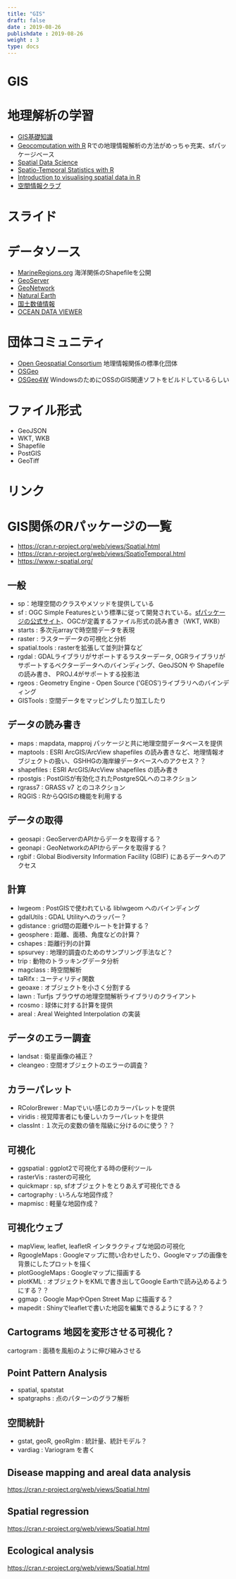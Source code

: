 ```yaml
---
title: "GIS"
draft: false
date : 2019-08-26
publishdate : 2019-08-26
weight : 3
type: docs
---
```



# GIS

# 地理解析の学習

- [GIS基礎知識](https://www.esrij.com/gis-guide/)
- [Geocomputation with R](https://geocompr.robinlovelace.net/) Rでの地理情報解析の方法がめっちゃ充実、sfパッケージベース
- [Spatial Data Science](https://keen-swartz-3146c4.netlify.com/index.html)
- [Spatio-Temporal Statistics with R](https://spacetimewithr.org/)
- [Introduction to visualising spatial data in R](https://cran.r-project.org/doc/contrib/intro-spatial-rl.pdf)
- [空間情報クラブ](http://club.informatix.co.jp/)


# スライド


# データソース

- [MarineRegions.org](http://www.marineregions.org/downloads.php) 海洋関係のShapefileを公開
- [GeoServer](http://geoserver.org/)
- [GeoNetwork](https://geonetwork-opensource.org/)
- [Natural Earth](http://www.naturalearthdata.com/)
- [国土数値情報](http://nlftp.mlit.go.jp/ksj/)
- [OCEAN DATA VIEWER](https://data.unep-wcmc.org/about)


# 団体コミュニティ

- [Open Geospatial Consortium](http://www.opengeospatial.org/) 地理情報関係の標準化団体
- [OSGeo](https://www.osgeo.jp/)
- [OSGeo4W](http://trac.osgeo.org/osgeo4w/wiki/OSGeo4W_jp) WindowsのためにOSSのGIS関連ソフトをビルドしているらしい

# ファイル形式

- GeoJSON
- WKT, WKB
- Shapefile
- PostGIS
- GeoTiff




# リンク




# GIS関係のRパッケージの一覧

- https://cran.r-project.org/web/views/Spatial.html
- https://cran.r-project.org/web/views/SpatioTemporal.html
- https://www.r-spatial.org/


## 一般

 - sp：地理空間のクラスやメソッドを提供している
 - sf : OGC Simple Featuresという標準に従って開発されている。[sfパッケージの公式サイト](https://r-spatial.github.io/sf/index.html)、OGCが定義するファイル形式の読み書き（WKT, WKB）
 - starts : 多次元arrayで時空間データを表現
 - raster : ラスターデータの可視化と分析
 - spatial.tools : rasterを拡張して並列計算など
 - rgdal : GDALライブラリがサポートするラスターデータ, OGRライブラリがサポートするベクターデータへのバインディング、GeoJSON や Shapefile の読み書き、 PROJ.4がサポートする投影法
 - rgeos : Geometry Engine - Open Source ('GEOS')ライブラリへのバインディング
 - GISTools : 空間データをマッピングしたり加工したり


## データの読み書き

 - maps : mapdata, mapproj パッケージと共に地理空間データベースを提供
 - maptools : ESRI ArcGIS/ArcView shapefiles の読み書きなど、地理情報オブジェクトの扱い、GSHHGの海岸線データベースへのアクセス？？
 - shapefiles : ESRI ArcGIS/ArcView shapefiles の読み書き
 - rpostgis : PostGISが有効化されたPostgreSQLへのコネクション
 - rgrass7 : GRASS v7 とのコネクション
 - RQGIS : RからQGISの機能を利用する 
 
## データの取得

 - geosapi : GeoServerのAPIからデータを取得する？
 - geonapi : GeoNetworkのAPIからデータを取得する？
 - rgbif : Global Biodiversity Information Facility (GBIF) にあるデータへのアクセス



## 計算

 - lwgeom : PostGISで使われている liblwgeom へのバインディング
 - gdalUtils : GDAL Utilityへのラッパー？
 - gdistance : grid間の距離やルートを計算する？
 - geosphere : 距離、面積、角度などの計算？
 - cshapes : 距離行列の計算
 - spsurvey : 地理的調査のためのサンプリング手法など？
 - trip : 動物のトラッキングデータ分析
 - magclass : 時空間解析
 - taRifx : ユーティリティ関数
 - geoaxe : オブジェクトを小さく分割する
 - lawn : Turfjs ブラウザの地理空間解析ライブラリのクライアント
 - rcosmo : 球体に対する計算を提供
 - areal : Areal Weighted Interpolation の実装


## データのエラー調査

 - landsat : 衛星画像の補正？
 - cleangeo : 空間オブジェクトのエラーの調査？



## カラーパレット

 - RColorBrewer : Mapでいい感じのカラーパレットを提供
 - viridis : 視覚障害者にも優しいカラーパレットを提供
 - classInt : １次元の変数の値を階級に分けるのに使う？？

## 可視化 

 - ggspatial : ggplot2で可視化する時の便利ツール
 - rasterVis : rasterの可視化
 - quickmapr : sp, sfオブジェクトをとりあえず可視化できる
 - cartography : いろんな地図作成？
 - mapmisc : 軽量な地図作成？

## 可視化ウェブ

 - mapView, leaflet, leafletR インタラクティブな地図の可視化
 - RgoogleMaps : Googleマップに問い合わせしたり、Googleマップの画像を背景にしたプロットを描く
 - plotGoogleMaps : Googleマップに描画する
 - plotKML : オブジェクトをKMLで書き出してGoogle Earthで読み込めるようにする？？
 - ggmap : Google MapやOpen Street Map に描画する？
 - mapedit : Shinyでleafletで書いた地図を編集できるようにする？？

## Cartograms 地図を変形させる可視化？

cartogram : 面積を風船のように伸び縮みさせる

## Point Pattern Analysis

- spatial, spatstat
- spatgraphs : 点のパターンのグラフ解析

## 空間統計

- gstat, geoR, geoRglm : 統計量、統計モデル？
- vardiag : Variogram を書く

## Disease mapping and areal data analysis

https://cran.r-project.org/web/views/Spatial.html

## Spatial regression

https://cran.r-project.org/web/views/Spatial.html

## Ecological analysis

https://cran.r-project.org/web/views/Spatial.html

